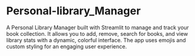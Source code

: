 # Personal-library_Manager
A Personal Library Manager built with Streamlit to manage and track your book collection. It allows you to add, remove, search for books, and view library stats with a dynamic, colorful interface. The app uses emojis and custom styling for an engaging user experience.

